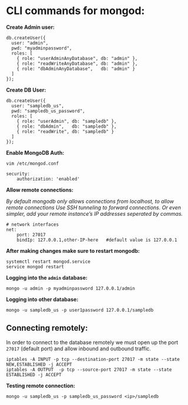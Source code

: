 # CLI commands for mongod:

**Create Admin user:**

```
db.createUser({
  user: "admin",
  pwd: "myadminpassword",
  roles: [
    { role: "userAdminAnyDatabase", db: "admin" },
    { role: "readWriteAnyDatabase", db: "admin" },
    { role: "dbAdminAnyDatabase",   db: "admin" }
  ]
});
```

**Create DB User:**

```
db.createUser({
  user: "sampledb_us",
  pwd: "sampledb_us_password",
  roles: [
    { role: "userAdmin", db: "sampledb" },
    { role: "dbAdmin",   db: "sampledb" },
    { role: "readWrite", db: "sampledb" }
  ]
});
```

**Enable MongoDB Auth:**

```
vim /etc/mongod.conf

security:
    authorization: 'enabled'

```



**Allow remote connections:**

_By default mongodb only allows connections from localhost, to allow remote connections
Use SSH tunneling to forward connections.
Or even simpler, add your remote instance’s IP addresses seperated by commas._

```
# network interfaces
net:
    port: 27017
    bindIp: 127.0.0.1,other-IP-here   #default value is 127.0.0.1
```

**After making changes make sure to restart mongodb:**

```
systemctl restart mongod.service
service mongod restart
```

**Logging into the `admin` database:**

```
mongo -u admin -p myadminpassword 127.0.0.1/admin
```

**Logging into other database:**

```
mongo -u sampledb_us -p user1password 127.0.0.1/sampledb
```

## Connecting remotely:

In order to connect to the database remotely we must open up the port `27017` (default port) and allow inbound and outbound traffic.

```
iptables -A INPUT -p tcp --destination-port 27017 -m state --state NEW,ESTABLISHED -j ACCEPT
iptables -A OUTPUT  -p tcp --source-port 27017 -m state --state ESTABLISHED -j ACCEPT
```

**Testing remote connection:**

```
mongo -u sampledb_us -p sampledb_us_password <ip>/sampledb
```
